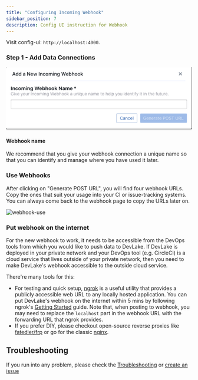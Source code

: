 ```yaml
---
title: "Configuring Incoming Webhook"
sidebar_position: 7
description: Config UI instruction for Webhook
---
```


Visit config-ui: `http://localhost:4000`.

### Step 1 - Add Data Connections

![webhook-add-data-connections](/img/ConfigUI/webhook-add-data-connections.png)

#### Webhook name

We recommend that you give your webhook connection a unique name so that you can identify and manage where you have used it later.

### Use Webhooks

After clicking on "Generate POST URL", you will find four webhook URLs. Copy the ones that suit your usage into your CI or issue-tracking systems. You can always come back to the webhook page to copy the URLs later on.

![webhook-use](/img/ConfigUI/webhook-use.png)

### Put webhook on the internet

For the new webhook to work, it needs to be accessible from the DevOps tools from which you would like to push data to DevLake. If DevLake is deployed in your private network and your DevOps tool (e.g. CircleCI) is a cloud service that lives outside of your private network, then you need to make DevLake's webhook accessible to the outside cloud service.

There're many tools for this:

- For testing and quick setup, [ngrok](https://ngrok.com/) is a useful utility that provides a publicly accessible web URL to any locally hosted application. You can put DevLake's webhook on the internet within 5 mins by following ngrok's [Getting Started](https://ngrok.com/docs/getting-started) guide. Note that, when posting to webhook, you may need to replace the `localhost` part in the webhook URL with the forwarding URL that ngrok provides.
- If you prefer DIY, please checkout open-source reverse proxies like [fatedier/frp](https://github.com/fatedier/frp) or go for the classic [nginx](https://www.nginx.com/).

## Troubleshooting

If you run into any problem, please check the [Troubleshooting](/Troubleshooting/Configuration.md) or [create an issue](https://github.com/apache/incubator-devlake/issues)
